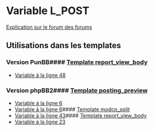 # Variable L_POST
[Explication sur le forum des forums](http://forum.forumactif.com/t294113-listing-des-variables#L_POST)
## Utilisations dans les templates
### Version PunBB#### [Template report_view_body](punbb/report_view_body.md)
* [Variable à la ligne 48](../punbb/report_view_body.tpl#L48)
### Version phpBB2#### [Template posting_preview](subsilver/posting_preview.md)
* [Variable à la ligne 6](../subsilver/posting_preview.tpl#L6)
* [Variable à la ligne 6](../subsilver/posting_preview.tpl#L6)#### [Template modcp_split](subsilver/modcp_split.md)
* [Variable à la ligne 43](../subsilver/modcp_split.tpl#L43)#### [Template report_view_body](subsilver/report_view_body.md)
* [Variable à la ligne 23](../subsilver/report_view_body.tpl#L23)